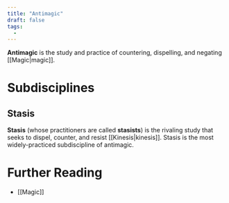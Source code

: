 ```yaml
---
title: "Antimagic"
draft: false
tags:
  - 
---
```


**Antimagic** is the study and practice of countering, dispelling, and negating [[Magic|magic]]. 

# Subdisciplines
## Stasis
**Stasis** (whose practitioners are called **stasists**) is the rivaling study that seeks to dispel, counter, and resist [[Kinesis|kinesis]]. Stasis is the most widely-practiced subdiscipline of antimagic.

# Further Reading
- [[Magic]]